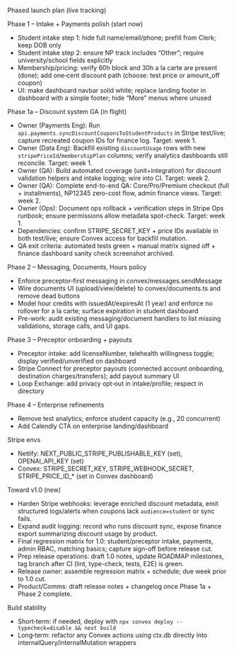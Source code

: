 Phased launch plan (live tracking)

Phase 1 – Intake + Payments polish (start now)
- Student intake step 1: hide full name/email/phone; prefill from Clerk; keep DOB only
- Student intake step 2: ensure NP track includes “Other”; require university/school fields explicitly
- Membership/pricing: verify 60h block and 30h a la carte are present (done); add one‑cent discount path (choose: test price or amount_off coupon)
- UI: make dashboard navbar solid white; replace landing footer in dashboard with a simple footer; hide “More” menus where unused

Phase 1a – Discount system GA (in flight)
- Owner (Payments Eng): Run `api.payments.syncDiscountCouponsToStudentProducts` in Stripe test/live; capture recreated coupon IDs for finance log. Target: week 1.
- Owner (Data Eng): Backfill existing `discountUsage` rows with new `stripePriceId`/`membershipPlan` columns; verify analytics dashboards still reconcile. Target: week 1.
- Owner (QA): Build automated coverage (unit+integration) for discount validation helpers and intake logging; wire into CI. Target: week 2.
- Owner (QA): Complete end-to-end QA: Core/Pro/Premium checkout (full + installments), NP12345 zero-cost flow, admin finance views. Target: week 2.
- Owner (Ops): Document ops rollback + verification steps in Stripe Ops runbook; ensure permissions allow metadata spot-check. Target: week 1.
- Dependencies: confirm STRIPE_SECRET_KEY + price IDs available in both test/live; ensure Convex access for backfill mutation.
- QA exit criteria: automated tests green + manual matrix signed off + finance dashboard sanity check screenshot archived.

Phase 2 – Messaging, Documents, Hours policy
- Enforce preceptor‑first messaging in convex/messages.sendMessage
- Wire documents UI (upload/view/delete) to convex/documents.ts and remove dead buttons
- Model hour credits with issuedAt/expiresAt (1 year) and enforce no rollover for a la carte; surface expiration in student dashboard
- Pre-work: audit existing messaging/document handlers to list missing validations, storage calls, and UI gaps.

Phase 3 – Preceptor onboarding + payouts
- Preceptor intake: add licenseNumber, telehealth willingness toggle; display verified/unverified on dashboard
- Stripe Connect for preceptor payouts (connected account onboarding, destination charges/transfers); add payout summary UI
- Loop Exchange: add privacy opt‑out in intake/profile; respect in directory

Phase 4 – Enterprise refinements
- Remove test analytics; enforce student capacity (e.g., 20 concurrent)
- Add Calendly CTA on enterprise landing/dashboard

Stripe envs
- Netlify: NEXT_PUBLIC_STRIPE_PUBLISHABLE_KEY (set), OPENAI_API_KEY (set)
- Convex: STRIPE_SECRET_KEY, STRIPE_WEBHOOK_SECRET, STRIPE_PRICE_ID_* (set in Convex dashboard)

Toward v1.0 (new)
- Harden Stripe webhooks: leverage enriched discount metadata, emit structured logs/alerts when coupons lack `audience=student` or sync fails.
- Expand audit logging: record who runs discount sync, expose finance export summarizing discount usage by product.
- Final regression matrix for 1.0: student/preceptor intake, payments, admin RBAC, matching basics; capture sign-off before release cut.
- Prep release operations: draft 1.0 notes, update ROADMAP milestones, tag branch after CI (lint, type-check, tests, E2E) is green.
- Release owner: assemble regression matrix + schedule; due week prior to 1.0 cut.
- Product/Comms: draft release notes + changelog once Phase 1a + Phase 2 complete.

Build stability
- Short‑term: if needed, deploy with `npx convex deploy --typecheck=disable && next build`
- Long‑term: refactor any Convex actions using ctx.db directly into internalQuery/internalMutation wrappers

